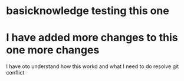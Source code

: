 
# basicknowledge testing this one
I have added more changes to this one
more changes
=======
I have oto understand how this workd and what I need to do resolve git conflict

